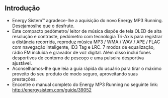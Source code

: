 ## Introdução
* Energy Sistem™ agradece-lhe a aquisição do novo Energy MP3 Running. Desejamoslhe que o desfrute.
* Este compacto pedómetro/ leitor de música dispõe de tela OLED de alta resolução e contraste, pedómetro com tecnologia Tri-Axis para registrar a distância recorrida, reproduz música MP3 / WMA / WAV / APE / FLAC com navegação inteligente, ID3 Tag e LRC. 7 modos de equalização, rádio FM incluída e gravador de voz digital. Além disso inclui fones desportivos de contorno de pescoço e uma pulseira desportiva ajustável.
* Aconselhamos-lhe que leia a guia rápida do usuário para tirar o máximo proveito do seu
produto de modo seguro, aproveitando suas prestações.
* Encontre o manual completo do Energy MP3 Running no seguinte link: http://energysistem.com/guide/39052

